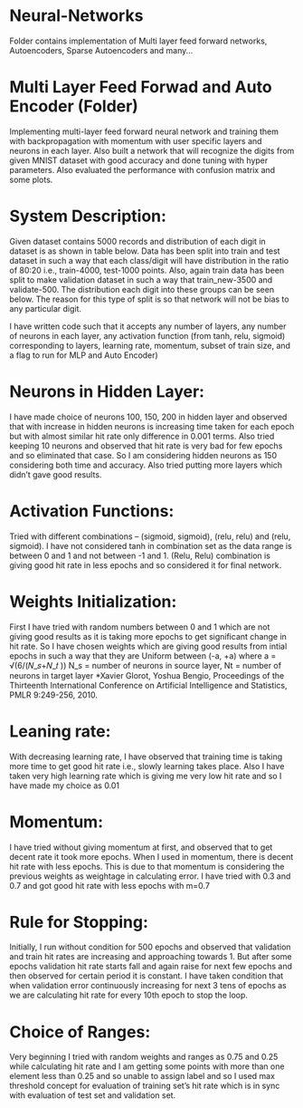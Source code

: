 # Neural-Networks
Folder contains implementation of Multi layer feed forward networks, Autoencoders, Sparse Autoencoders and many...

# Multi Layer Feed Forwad and Auto Encoder (Folder)

Implementing multi-layer feed forward neural network and training them with backpropagation with momentum with user specific layers and neurons in each layer. Also built a network that will recognize the digits from given MNIST dataset with good accuracy and done tuning with hyper parameters. Also evaluated the performance with confusion matrix and some plots.

# System Description:

Given dataset contains 5000 records and distribution of each digit in dataset is as shown in table below. Data has been split into train and test dataset in such a way that each class/digit will have distribution in the ratio of 80:20 i.e., train-4000, test-1000 points. Also, again train data has been split to make validation dataset in such a way that train_new-3500 and validate-500. The
distribution each digit into these groups can be seen below. The reason for this type of split is so that network will not be bias to any particular digit.

I have written code such that it accepts any number of layers, any number of neurons in each layer, any activation function (from tanh, relu, sigmoid) corresponding to layers, learning rate, momentum, subset of train size, and a flag to run for MLP and Auto Encoder)

# Neurons in Hidden Layer: 

I have made choice of neurons 100, 150, 200 in hidden layer and observed that with increase in hidden neurons is increasing time taken for each epoch but with almost similar hit rate only difference in 0.001 terms. Also tried keeping 10 neurons and observed that hit rate is very bad for few epochs and so eliminated that case. So I am considering hidden neurons as 150 considering both time and accuracy. Also tried putting more layers which didn’t gave good results.

# Activation Functions: 

Tried with different combinations – (sigmoid, sigmoid), (relu, relu) and (relu, sigmoid). I have not considered tanh in combination set as the data range is between 0 and 1 and not between -1 and 1. (Relu, Relu) combination is giving good hit rate in less epochs and so considered it for final network.

# Weights Initialization: 
First I have tried with random numbers between 0 and 1 which are not giving good results as it is taking more epochs to get significant change in hit rate. So I have chosen weights which are giving good results from intial epochs in such a way that they are
Uniform between (-a, +a) where a = √(6/(𝑁_𝑠+𝑁_𝑡 ))
N_s = number of neurons in source layer, Nt = number of neurons in target layer
*Xavier Glorot, Yoshua Bengio, Proceedings of the Thirteenth International Conference on Artificial Intelligence and Statistics,
PMLR 9:249-256, 2010.

# Leaning rate:

With decreasing learning rate, I have observed that training time is taking more time to get good hit rate i.e., slowly learning takes place. Also I have taken very high learning rate which is giving me very low hit rate and so I have made my choice as 0.01 

# Momentum: 

I have tried without giving momentum at first, and observed that to get decent rate it took more epochs. When I used in momentum, there is decent hit rate with less epochs. This is due to that momentum is considering the previous weights as weightage in calculating error. I have tried with 0.3 and 0.7 and got good hit rate with less epochs with m=0.7

# Rule for Stopping:

Initially, I run without condition for 500 epochs and observed that validation and train hit rates are increasing and approaching towards 1. But after some epochs validation hit rate starts fall and again raise for next few epochs and then observed for certain
period it is constant. I have taken condition that when validation error continuously increasing for next 3 tens of epochs as we are calculating hit rate for every 10th epoch to stop the loop.

# Choice of Ranges: 
Very beginning I tried with random weights and ranges as 0.75 and 0.25 while calculating hit rate and I am getting some points with more than one element less than 0.25 and so unable to assign label and so I used max threshold concept for evaluation of training
set’s hit rate which is in sync with evaluation of test set and validation set.
